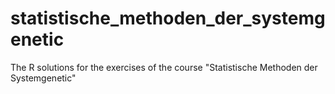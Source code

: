 # statistische_methoden_der_systemgenetic
The R solutions for the exercises of the course "Statistische Methoden der Systemgenetic"
